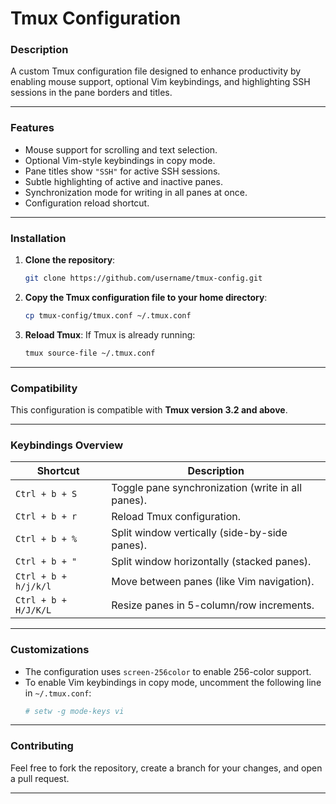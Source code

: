 # **Tmux Configuration**

### **Description**  
A custom Tmux configuration file designed to enhance productivity by enabling mouse support, optional Vim keybindings, and highlighting SSH sessions in the pane borders and titles.

---

### **Features**  
- Mouse support for scrolling and text selection.
- Optional Vim-style keybindings in copy mode.
- Pane titles show `"SSH"` for active SSH sessions.
- Subtle highlighting of active and inactive panes.
- Synchronization mode for writing in all panes at once.
- Configuration reload shortcut.

---

### **Installation**

1. **Clone the repository**:
   ```bash
   git clone https://github.com/username/tmux-config.git
   ```
   
2. **Copy the Tmux configuration file to your home directory**:
   ```bash
   cp tmux-config/tmux.conf ~/.tmux.conf
   ```

3. **Reload Tmux**:
   If Tmux is already running:
   ```bash
   tmux source-file ~/.tmux.conf
   ```

---

### **Compatibility**  
This configuration is compatible with **Tmux version 3.2 and above**.

---

### **Keybindings Overview**

| Shortcut      | Description                                   |
| --------------| ----------------------------------------------|
| `Ctrl + b + S`| Toggle pane synchronization (write in all panes). |
| `Ctrl + b + r`| Reload Tmux configuration.                    |
| `Ctrl + b + %`| Split window vertically (side-by-side panes).  |
| `Ctrl + b + "`| Split window horizontally (stacked panes).     |
| `Ctrl + b + h/j/k/l` | Move between panes (like Vim navigation). |
| `Ctrl + b + H/J/K/L` | Resize panes in 5-column/row increments.  |

---

### **Customizations**  
- The configuration uses `screen-256color` to enable 256-color support.
- To enable Vim keybindings in copy mode, uncomment the following line in `~/.tmux.conf`:
  ```bash
  # setw -g mode-keys vi
  ```

---

### **Contributing**  
Feel free to fork the repository, create a branch for your changes, and open a pull request.

---
